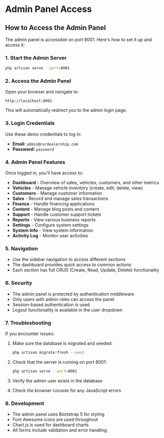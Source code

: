 # Admin Panel Access

## How to Access the Admin Panel

The admin panel is accessible on port 8001. Here's how to set it up and access it:

### 1. Start the Admin Server

```bash
php artisan serve --port=8001
```

### 2. Access the Admin Panel

Open your browser and navigate to:
```
http://localhost:8001
```

This will automatically redirect you to the admin login page.

### 3. Login Credentials

Use these demo credentials to log in:

- **Email:** `admin@cardealership.com`
- **Password:** `password`

### 4. Admin Panel Features

Once logged in, you'll have access to:

- **Dashboard** - Overview of sales, vehicles, customers, and other metrics
- **Vehicles** - Manage vehicle inventory (create, edit, delete, view)
- **Customers** - Manage customer information
- **Sales** - Record and manage sales transactions
- **Finance** - Handle financing applications
- **Content** - Manage blog posts and content
- **Support** - Handle customer support tickets
- **Reports** - View various business reports
- **Settings** - Configure system settings
- **System Info** - View system information
- **Activity Log** - Monitor user activities

### 5. Navigation

- Use the sidebar navigation to access different sections
- The dashboard provides quick access to common actions
- Each section has full CRUD (Create, Read, Update, Delete) functionality

### 6. Security

- The admin panel is protected by authentication middleware
- Only users with admin roles can access the panel
- Session-based authentication is used
- Logout functionality is available in the user dropdown

### 7. Troubleshooting

If you encounter issues:

1. Make sure the database is migrated and seeded:
   ```bash
   php artisan migrate:fresh --seed
   ```

2. Check that the server is running on port 8001:
   ```bash
   php artisan serve --port=8001
   ```

3. Verify the admin user exists in the database

4. Check the browser console for any JavaScript errors

### 8. Development

- The admin panel uses Bootstrap 5 for styling
- Font Awesome icons are used throughout
- Chart.js is used for dashboard charts
- All forms include validation and error handling
